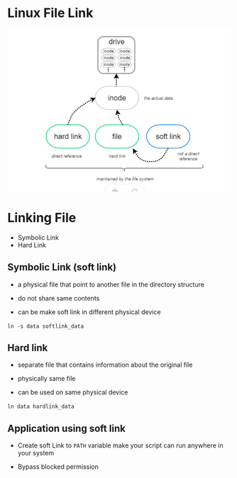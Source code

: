 
# Linux File Link

![Linux_Linx](../photo/link.png)



# Linking File

- Symbolic Link
- Hard Link


## Symbolic Link (soft link)

- a physical file that point to another file in the directory structure

- do not share same contents
- can be make soft link in different physical device

`ln -s data softlink_data`


## Hard link 

- separate file that contains information about the original file 

- physically same file

- can be used on same physical device

`ln data hardlink_data`


## Application using soft link 

- Create soft Link to `PATH` variable make your script can run anywhere in your system


- Bypass blocked permission